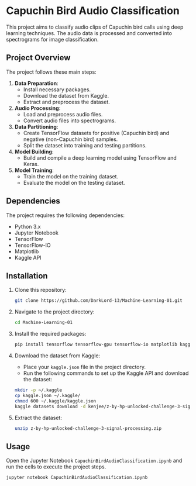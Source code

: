 # Capuchin Bird Audio Classification

This project aims to classify audio clips of Capuchin bird calls using deep learning techniques. The audio data is processed and converted into spectrograms for image classification.

## Project Overview

The project follows these main steps:
1. **Data Preparation**:
    - Install necessary packages.
    - Download the dataset from Kaggle.
    - Extract and preprocess the dataset.
2. **Audio Processing**:
    - Load and preprocess audio files.
    - Convert audio files into spectrograms.
3. **Data Partitioning**:
    - Create TensorFlow datasets for positive (Capuchin bird) and negative (non-Capuchin bird) samples.
    - Split the dataset into training and testing partitions.
4. **Model Building**:
    - Build and compile a deep learning model using TensorFlow and Keras.
5. **Model Training**:
    - Train the model on the training dataset.
    - Evaluate the model on the testing dataset.

## Dependencies

The project requires the following dependencies:
- Python 3.x
- Jupyter Notebook
- TensorFlow
- TensorFlow-IO
- Matplotlib
- Kaggle API

## Installation

1. Clone this repository:
    ```sh
    git clone https://github.com/DarkLord-13/Machine-Learning-01.git
    ```

2. Navigate to the project directory:
    ```sh
    cd Machine-Learning-01
    ```

3. Install the required packages:
    ```sh
    pip install tensorflow tensorflow-gpu tensorflow-io matplotlib kaggle
    ```

4. Download the dataset from Kaggle:
    - Place your `kaggle.json` file in the project directory.
    - Run the following commands to set up the Kaggle API and download the dataset:
    ```sh
    mkdir -p ~/.kaggle
    cp kaggle.json ~/.kaggle/
    chmod 600 ~/.kaggle/kaggle.json
    kaggle datasets download -d kenjee/z-by-hp-unlocked-challenge-3-signal-processing
    ```

5. Extract the dataset:
    ```sh
    unzip z-by-hp-unlocked-challenge-3-signal-processing.zip
    ```

## Usage

Open the Jupyter Notebook `CapuchinBirdAudioClassification.ipynb` and run the cells to execute the project steps.

```sh
jupyter notebook CapuchinBirdAudioClassification.ipynb
